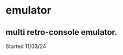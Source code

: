 # emulator
multi retro-console emulator.
-----------------------------------------------
Started 11/03/24
